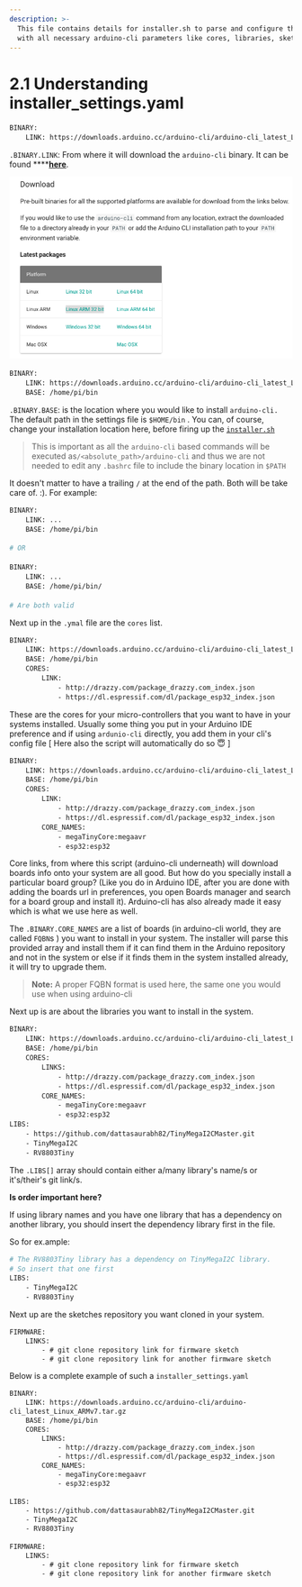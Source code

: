 ```yaml
---
description: >-
  This file contains details for installer.sh to parse and configure the system
  with all necessary arduino-cli parameters like cores, libraries, sketches etc.
---
```


# 2.1 Understanding installer\_settings.yaml

```bash
BINARY:
    LINK: https://downloads.arduino.cc/arduino-cli/arduino-cli_latest_Linux_ARMv7.tar.gz
```

`.BINARY.LINK`: From where it will download the `arduino-cli` binary. It can be found ****[**here**](https://arduino.github.io/arduino-cli/latest/installation/).

![We are interested in this link](../../.gitbook/assets/screenshot-2021-07-27-at-7.05.56-pm.png)





```bash
BINARY:
    LINK: https://downloads.arduino.cc/arduino-cli/arduino-cli_latest_Linux_ARMv7.tar.gz
    BASE: /home/pi/bin
```

`.BINARY.BASE`: is the location where you would like to install `arduino-cli.`   The default path in the settings file is `$HOME/bin` . You can, of course, change your installation location here, before firing up the [`installer.sh`](https://github.com/dattasaurabh82/clock_uploader_machine/blob/main/installer.sh)  

> This is important as all the `arduino-cli` based commands will be executed as`/<absolute_path>/arduino-cli` and thus we are not needed to edit any `.bashrc` file to include the binary location in `$PATH`

It doesn't matter to have a trailing `/` at the end of the path. Both will be take care of. :\). For example:

```bash
BINARY:
    LINK: ...
    BASE: /home/pi/bin

# OR
    
BINARY:
    LINK: ...
    BASE: /home/pi/bin/

# Are both valid
```

Next up in the `.ymal` file are the `cores` list. 

```bash
BINARY:
    LINK: https://downloads.arduino.cc/arduino-cli/arduino-cli_latest_Linux_ARMv7.tar.gz
    BASE: /home/pi/bin
    CORES:
        LINK:
            - http://drazzy.com/package_drazzy.com_index.json
            - https://dl.espressif.com/dl/package_esp32_index.json
```

These are the cores for your micro-controllers that you want to have in your systems installed. Usually some thing you put in your Arduino IDE preference and if using `ardunio-cli` directly, you add them in your cli's config file \[ Here also the script will automatically do so 😇  \]



```bash
BINARY:
    LINK: https://downloads.arduino.cc/arduino-cli/arduino-cli_latest_Linux_ARMv7.tar.gz
    BASE: /home/pi/bin
    CORES:
        LINK:
            - http://drazzy.com/package_drazzy.com_index.json
            - https://dl.espressif.com/dl/package_esp32_index.json
        CORE_NAMES: 
            - megaTinyCore:megaavr 
            - esp32:esp32
```

Core links, from where this script \(arduino-cli underneath\) will download boards info onto your system are all good. But how do you specially install a particular board group? \(Like you do in Arduino IDE, after you are done with adding the boards url in preferences, you open Boards manager and search for a board group and install it\). Arduino-cli has also already made it easy which is what we use here as well.

The `.BINARY.CORE_NAMES`   are a list of boards \(in arduino-cli world, they are called `FQBN`s \) you want to install in your system. The installer will parse this provided array and install them if it can find them in the Arduino repository and not in the system or else if it finds them in the system installed already, it will try to upgrade them. 

> **Note:** A proper FQBN format is used here,  the same one you would use when using arduino-cli



Next up is are about the libraries you want to install in the system.   

```bash
BINARY:
    LINK: https://downloads.arduino.cc/arduino-cli/arduino-cli_latest_Linux_ARMv7.tar.gz
    BASE: /home/pi/bin
    CORES: 
        LINKS: 
            - http://drazzy.com/package_drazzy.com_index.json
            - https://dl.espressif.com/dl/package_esp32_index.json
        CORE_NAMES: 
            - megaTinyCore:megaavr 
            - esp32:esp32
LIBS: 
    - https://github.com/dattasaurabh82/TinyMegaI2CMaster.git
    - TinyMegaI2C
    - RV8803Tiny
```

The `.LIBS[]` array should contain  either a/many library's name/s or it's/their's git link/s. 

**Is order important here?** 

If using library names and you have one library that has a dependency on another library, you should insert the dependency library first in the file.  

So for ex.ample:

```bash
# The RV8803Tiny library has a dependency on TinyMegaI2C library.
# So insert that one first 
LIBS: 
    - TinyMegaI2C
    - RV8803Tiny
```



Next up are the sketches repository you want cloned in your system.

```text
FIRMWARE: 
    LINKS:
        - # git clone repository link for firmware sketch
        - # git clone repository link for another firmware sketch
```



Below is a complete example of such a `installer_settings.yaml`

```text
BINARY:
    LINK: https://downloads.arduino.cc/arduino-cli/arduino-cli_latest_Linux_ARMv7.tar.gz
    BASE: /home/pi/bin
    CORES: 
        LINKS: 
            - http://drazzy.com/package_drazzy.com_index.json
            - https://dl.espressif.com/dl/package_esp32_index.json
        CORE_NAMES: 
            - megaTinyCore:megaavr 
            - esp32:esp32
            
LIBS: 
    - https://github.com/dattasaurabh82/TinyMegaI2CMaster.git
    - TinyMegaI2C
    - RV8803Tiny
    
FIRMWARE: 
    LINKS:
        - # git clone repository link for firmware sketch
        - # git clone repository link for another firmware sketch
```



